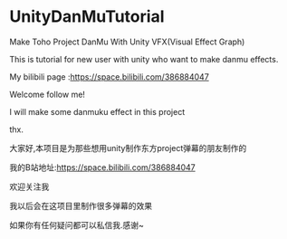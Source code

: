 # UnityDanMuTutorial
Make Toho Project DanMu With Unity VFX(Visual Effect Graph)

This is tutorial for new user with unity who want to make danmu effects.

My bilibili page :https://space.bilibili.com/386884047

Welcome follow me!

I will make some danmuku effect in this project

thx.

大家好,本项目是为那些想用unity制作东方project弹幕的朋友制作的

我的B站地址:https://space.bilibili.com/386884047

欢迎关注我

我以后会在这项目里制作很多弹幕的效果

如果你有任何疑问都可以私信我.感谢~